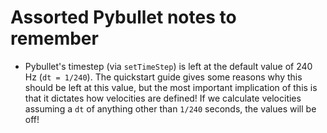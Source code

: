 #  Assorted Pybullet notes to remember

- Pybullet's timestep (via `setTimeStep`) is left at the default value of 240 Hz (`dt = 1/240`). The quickstart guide gives some reasons why this should be left at this value, but the most important implication of this is that it dictates how velocities are defined! If we calculate velocities assuming a `dt` of anything other than `1/240` seconds, the values will be off!
